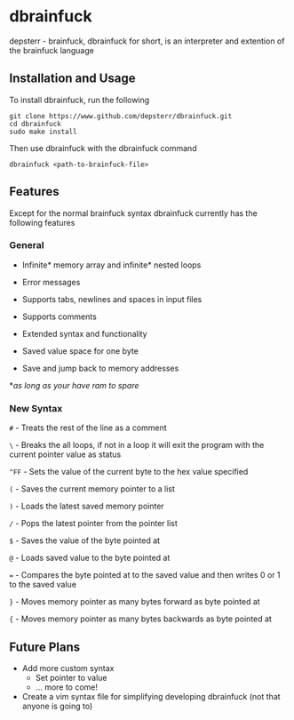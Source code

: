# dbrainfuck
depsterr - brainfuck, dbrainfuck for short, is an interpreter and extention of the brainfuck language

## Installation and Usage

To install dbrainfuck, run the following
```shell
git clone https://www.github.com/depsterr/dbrainfuck.git
cd dbrainfuck
sudo make install
```

Then use dbrainfuck with the dbrainfuck command
```shell
dbrainfuck <path-to-brainfuck-file>
```

## Features

Except for the normal brainfuck syntax dbrainfuck currently has the following features

### General

* Infinite\* memory array and infinite\* nested loops

* Error messages

* Supports tabs, newlines and spaces in input files

* Supports comments

* Extended syntax and functionality

* Saved value space for one byte

* Save and jump back to memory addresses

\**as long as your have ram to spare*

### New Syntax

`#` - Treats the rest of the line as a comment

`\` - Breaks the all loops, if not in a loop it will exit the program with the current pointer value as status

`^FF` - Sets the value of the current byte to the hex value specified

`(` - Saves the current memory pointer to a list

`)` - Loads the latest saved memory pointer

`/` - Pops the latest pointer from the pointer list

`$` - Saves the value of the byte pointed at

`@` - Loads saved value to the byte pointed at

`=` - Compares the byte pointed at to the saved value and then writes 0 or 1 to the saved value

`}` - Moves memory pointer as many bytes forward as byte pointed at

`{` - Moves memory pointer as many bytes backwards as byte pointed at

## Future Plans

* Add more custom syntax
  * Set pointer to value
  * ... more to come!
* Create a vim syntax file for simplifying developing dbrainfuck (not that anyone is going to)
